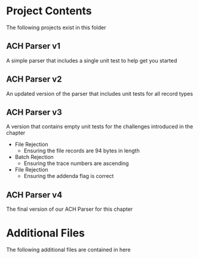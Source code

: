 # Project Contents

The following projects exist in this folder

## ACH Parser v1

A simple parser that includes a single unit test to help get you started

## ACH Parser v2

An updated version of the parser that includes unit tests for all record types

## ACH Parser v3

A version that contains empty unit tests for the challenges introduced in the chapter

* File Rejection
    * Ensuring the file records are 94 bytes in length
* Batch Rejection
    * Ensuring the trace numbers are ascending
* File Rejection 
    * Ensuring the addenda flag is correct

## ACH Parser v4

The final version of our ACH Parser for this chapter

# Additional Files

The following additional files are contained in here
